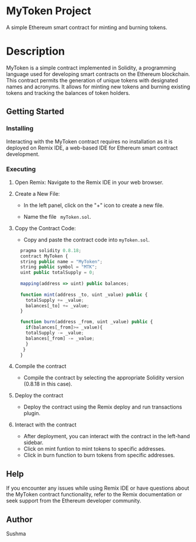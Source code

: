 # MyToken Project
A simple Ethereum smart contract for minting and burning tokens.

# Description
MyToken is a simple contract implemented in Solidity, a programming language used for developing smart contracts on the Ethereum blockchain. This contract permits the generation of unique tokens with designated names and acronyms. It allows for minting new tokens and burning existing tokens and tracking the balances of token holders.

## Getting Started
### Installing
Interacting with the MyToken contract requires no installation as it is deployed on Remix IDE, a web-based IDE for Ethereum smart contract development.

### Executing 
1. Open Remix: Navigate to the Remix IDE in your web browser.

 
2. Create a New File:
   
    * In the left panel, click on the "+" icon to create a new file.

    * Name the file ``` myToken.sol```.
      

4. Copy the Contract Code:
   
    * Copy and paste the contract code into ```myToken.sol```.
    ```javascript
      pragma solidity 0.8.18;
      contract MyToken {
      string public name = "MyToken";
      string public symbol = "MTK";
      uint public totalSupply = 0;
      
      mapping(address => uint) public balances;
      
      function mint(address _to, uint _value) public {
        totalSupply += _value;          
        balances[_to] += _value;        
      }
   
      function burn(address _from, uint _value) public {
        if(balances[_from]>= _value){  
        totalSupply -= _value;          
        balances[_from] -= _value; 
        }    
       }
      }

5. Compile the contract

    * Compile the contract by selecting the appropriate Solidity version (0.8.18 in this case).

6. Deploy the contract
   
   * Deploy the contract using the Remix deploy and run transactions plugin.

7. Interact with the contract
   
   * After deployment, you can interact with the contract in the left-hand sidebar.
   * Click on mint funtion to mint tokens to specific addresses.
   * Click in burn function to burn tokens from specific addresses.

## Help

If you encounter any issues while using Remix IDE or have questions about the MyToken contract functionality, refer to the Remix documentation or seek support from the Ethereum developer community.

## Author 

Sushma

